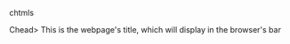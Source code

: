 <!DOCTYPE html>
chtmls
<title>
</title> <meta charset-"UTF-8">
Chead> <body>
This is the webpage's title, which will display in the browser's bar
</body> </htmi>
<!---
Fernantomcas/Fernantomcas is a ✨ special ✨ repository because its `README.md` (this file) appears on your GitHub profile.
You can click the Preview link to take a look at your changes.
--->

